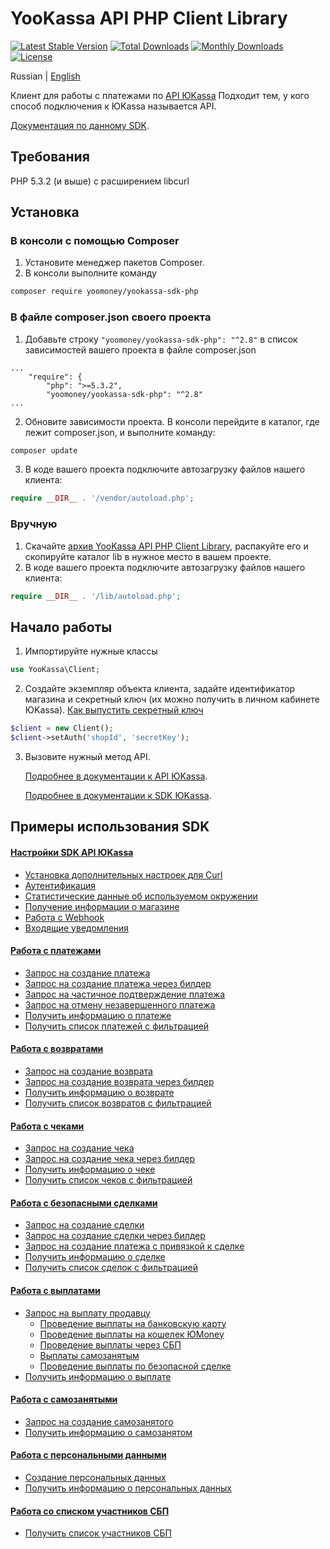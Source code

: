 # YooKassa API PHP Client Library

[![Latest Stable Version](https://img.shields.io/packagist/v/yoomoney/yookassa-sdk-php?label=stable)](https://packagist.org/packages/yoomoney/yookassa-sdk-php)
[![Total Downloads](https://img.shields.io/packagist/dt/yoomoney/yookassa-sdk-php)](https://packagist.org/packages/yoomoney/yookassa-sdk-php)
[![Monthly Downloads](https://img.shields.io/packagist/dm/yoomoney/yookassa-sdk-php)](https://packagist.org/packages/yoomoney/yookassa-sdk-php)
[![License](https://img.shields.io/packagist/l/yoomoney/yookassa-sdk-php)](https://packagist.org/packages/yoomoney/yookassa-sdk-php)

Russian | [English](README.en.md)

Клиент для работы с платежами по [API ЮKassa](https://yookassa.ru/developers/api)
Подходит тем, у кого способ подключения к ЮKassa называется API.

[Документация по данному SDK](docs/readme.md).

## Требования
PHP 5.3.2 (и выше) с расширением libcurl

## Установка
### В консоли с помощью Composer

1. Установите менеджер пакетов Composer.
2. В консоли выполните команду
```bash
composer require yoomoney/yookassa-sdk-php
```

### В файле composer.json своего проекта
1. Добавьте строку `"yoomoney/yookassa-sdk-php": "^2.8"` в список зависимостей вашего проекта в файле composer.json
```
...
    "require": {
        "php": ">=5.3.2",
        "yoomoney/yookassa-sdk-php": "^2.8"
...
```
2. Обновите зависимости проекта. В консоли перейдите в каталог, где лежит composer.json, и выполните команду:
```bash
composer update
```
3. В коде вашего проекта подключите автозагрузку файлов нашего клиента:
```php
require __DIR__ . '/vendor/autoload.php';
```

### Вручную

1. Скачайте [архив YooKassa API PHP Client Library](https://git.yoomoney.ru/rest/api/latest/projects/SDK/repos/yookassa-sdk-php/archive?format=zip), распакуйте его и скопируйте каталог lib в нужное место в вашем проекте.
2. В коде вашего проекта подключите автозагрузку файлов нашего клиента:
```php
require __DIR__ . '/lib/autoload.php'; 
```

## Начало работы

1. Импортируйте нужные классы
```php
use YooKassa\Client;
```
2. Создайте экземпляр объекта клиента, задайте идентификатор магазина и секретный ключ (их можно получить в личном кабинете ЮKassa). [Как выпустить секретный ключ](https://yookassa.ru/docs/support/merchant/payments/implement/keys)
```php
$client = new Client();
$client->setAuth('shopId', 'secretKey');
```
3. Вызовите нужный метод API. 
   
   [Подробнее в документации к API ЮKassa](https://yookassa.ru/developers/api#create_payment).
   
   [Подробнее в документации к SDK ЮKassa](docs/readme.md).

## Примеры использования SDK

#### [Настройки SDK API ЮKassa](docs/examples/01-configuration.md)
* [Установка дополнительных настроек для Curl](docs/examples/01-configuration.md#Установка-дополнительных-настроек-для-Curl)
* [Аутентификация](docs/examples/01-configuration.md#Аутентификация)
* [Статистические данные об используемом окружении](docs/examples/01-configuration.md#Статистические-данные-об-используемом-окружении)
* [Получение информации о магазине](docs/examples/01-configuration.md#Получение-информации-о-магазине)
* [Работа с Webhook](docs/examples/01-configuration.md#Работа-с-Webhook)
* [Входящие уведомления](docs/examples/01-configuration.md#Входящие-уведомления)

#### [Работа с платежами](docs/examples/02-payments.md)
* [Запрос на создание платежа](docs/examples/02-payments.md#Запрос-на-создание-платежа)
* [Запрос на создание платежа через билдер](docs/examples/02-payments.md#Запрос-на-создание-платежа-через-билдер)
* [Запрос на частичное подтверждение платежа](docs/examples/02-payments.md#Запрос-на-частичное-подтверждение-платежа)
* [Запрос на отмену незавершенного платежа](docs/examples/02-payments.md#Запрос-на-отмену-незавершенного-платежа)
* [Получить информацию о платеже](docs/examples/02-payments.md#Получить-информацию-о-платеже)
* [Получить список платежей с фильтрацией](docs/examples/02-payments.md#Получить-список-платежей-с-фильтрацией)

#### [Работа с возвратами](docs/examples/03-refunds.md)
* [Запрос на создание возврата](docs/examples/03-refunds.md#Запрос-на-создание-возврата)
* [Запрос на создание возврата через билдер](docs/examples/03-refunds.md#Запрос-на-создание-возврата-через-билдер)
* [Получить информацию о возврате](docs/examples/03-refunds.md#Получить-информацию-о-возврате)
* [Получить список возвратов с фильтрацией](docs/examples/03-refunds.md#Получить-список-возвратов-с-фильтрацией)

#### [Работа с чеками](docs/examples/04-receipts.md)
* [Запрос на создание чека](docs/examples/04-receipts.md#Запрос-на-создание-чека)
* [Запрос на создание чека через билдер](docs/examples/04-receipts.md#Запрос-на-создание-чека-через-билдер)
* [Получить информацию о чеке](docs/examples/04-receipts.md#Получить-информацию-о-чеке)
* [Получить список чеков с фильтрацией](docs/examples/04-receipts.md#Получить-список-чеков-с-фильтрацией)

#### [Работа с безопасными сделками](docs/examples/05-deals.md)
* [Запрос на создание сделки](docs/examples/05-deals.md#Запрос-на-создание-сделки)
* [Запрос на создание сделки через билдер](docs/examples/05-deals.md#Запрос-на-создание-сделки-через-билдер)
* [Запрос на создание платежа с привязкой к сделке](docs/examples/05-deals.md#Запрос-на-создание-платежа-с-привязкой-к-сделке)
* [Получить информацию о сделке](docs/examples/05-deals.md#Получить-информацию-о-сделке)
* [Получить список сделок с фильтрацией](docs/examples/05-deals.md#Получить-список-сделок-с-фильтрацией)

#### [Работа с выплатами](docs/examples/06-payouts.md)
* [Запрос на выплату продавцу](docs/examples/06-payouts.md#Запрос-на-выплату-продавцу)
  * [Проведение выплаты на банковскую карту](docs/examples/06-payouts.md#проведение-выплаты-на-банковскую-карту)
  * [Проведение выплаты на кошелек ЮMoney](docs/examples/06-payouts.md#проведение-выплаты-на-кошелек-юmoney)
  * [Проведение выплаты через СБП](docs/examples/06-payouts.md#проведение-выплаты-через-сбп)
  * [Выплаты самозанятым](docs/examples/06-payouts.md#выплаты-самозанятым)
  * [Проведение выплаты по безопасной сделке](docs/examples/06-payouts.md#проведение-выплаты-по-безопасной-сделке)
* [Получить информацию о выплате](docs/examples/06-payouts.md#Получить-информацию-о-выплате)

#### [Работа с самозанятыми](docs/examples/07-self-employed.md)
* [Запрос на создание самозанятого](docs/examples/07-self-employed.md#Запрос-на-создание-самозанятого)
* [Получить информацию о самозанятом](docs/examples/07-self-employed.md#Получить-информацию-о-самозанятом)

#### [Работа с персональными данными](docs/examples/08-personal-data.md)
* [Создание персональных данных](docs/examples/08-personal-data.md#Создание-персональных-данных)
* [Получить информацию о персональных данных](docs/examples/08-personal-data.md#Получить-информацию-о-персональных-данных)

#### [Работа со списком участников СБП](docs/examples/09-sbp-banks.md)
* [Получить список участников СБП](docs/examples/09-sbp-banks.md#Получить-список-участников-СБП)
